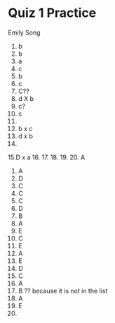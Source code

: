 # Quiz 1 Practice

Emily Song 

1. b
2. b
3. a
4. c
5. b
6. c
7. C??
8. d  X b
9. c?
10. c
11. 
12. b x c
13. d x b 
14. 
15.D  x a
16.
17.
18.
19.
20. A

1. A
2. D
3. C
4. C
5. C
6. D
7. B
8. A
9. E
10. C
11. E
12. A
13. E
14. D
15. C
16. A
17. B ??  because it is not in the list
18. A
19. E
20.
